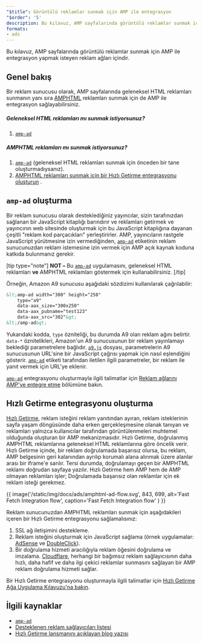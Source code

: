 ```yaml
---
"$title": Görüntülü reklamlar sunmak için AMP ile entegrasyon
"$order": '5'
description: Bu kılavuz, AMP sayfalarında görüntülü reklamlar sunmak için AMP ile entegrasyon yapmak isteyen reklam ağları içindir.
formats:
- ads
---
```


Bu kılavuz, AMP sayfalarında görüntülü reklamlar sunmak için AMP ile entegrasyon yapmak isteyen reklam ağları içindir.

## Genel bakış

Bir reklam sunucusu olarak, AMP sayfalarında geleneksel HTML reklamları sunmanın yanı sıra [AMPHTML](../../../documentation/guides-and-tutorials/learn/intro-to-amphtml-ads.md) reklamları sunmak için de AMP ile entegrasyon sağlayabilirsiniz.

##### Geleneksel HTML reklamları mı sunmak istiyorsunuz?

1. [`amp-ad`](../../../documentation/components/reference/amp-ad.md)

##### AMPHTML reklamları mı sunmak istiyorsunuz?

1. [`amp-ad`](../../../documentation/components/reference/amp-ad.md) (geleneksel HTML reklamları sunmak için önceden bir tane oluşturmadıysanız).
2. [AMPHTML reklamları sunmak için bir Hızlı Getirme entegrasyonu oluşturun](#creating-a-fast-fetch-integration) .

## `amp-ad` oluşturma<a name="creating-an-amp-ad"></a>

Bir reklam sunucusu olarak desteklediğiniz yayıncılar, sizin tarafınızdan sağlanan bir JavaScript kitaplığı barındırır ve reklamları getirmek ve yayıncının web sitesinde oluşturmak için bu JavaScript kitaplığına dayanan çeşitli "reklam kod parçacıkları" yerleştirirler. AMP, yayıncıların rastgele JavaScript yürütmesine izin vermediğinden, [`amp-ad`](../../../documentation/components/reference/amp-ad.md) etiketinin reklam sunucunuzdan reklam istemesine izin vermek için AMP açık kaynak koduna katkıda bulunmanız gerekir.

[tip type="note"] **NOT –**  Bu [`amp-ad`](../../../documentation/components/reference/amp-ad.md) uygulamasını, geleneksel HTML reklamları **ve** AMPHTML reklamları göstermek için kullanabilirsiniz. [/tip]

Örneğin, Amazon A9 sunucusu aşağıdaki sözdizimi kullanılarak çağrılabilir:

```html
&lt;amp-ad width="300" height="250"
    type="a9"
    data-aax_size="300x250"
    data-aax_pubname="test123"
    data-aax_src="302"&gt;
&lt;/amp-ad&gt;
```

Yukarıdaki kodda, `type` özniteliği, bu durumda A9 olan reklam ağını belirtir. `data-*` öznitelikleri, Amazon'un A9 sunucusunun bir reklam yayınlamayı beklediği parametrelere bağlıdır. [`a9.js`](https://github.com/ampproject/amphtml/blob/master/ads/a9.js) dosyası, parametrelerin A9 sunucusunun URL'sine bir JavaScript çağrısı yapmak için nasıl eşlendiğini gösterir. [`amp-ad`](../../../documentation/components/reference/amp-ad.md) etiketi tarafından iletilen ilgili parametreler, bir reklam ile yanıt vermek için URL'ye eklenir.

[`amp-ad`](../../../documentation/components/reference/amp-ad.md) entegrasyonu oluşturmayla ilgili talimatlar için [Reklam ağlarını AMP'ye entegre etme](https://github.com/ampproject/amphtml/blob/master/ads/README.md) bölümüne bakın.

## Hızlı Getirme entegrasyonu oluşturma<a name="creating-a-fast-fetch-integration"></a>

[Hızlı Getirme](https://blog.amp.dev/2017/08/21/even-faster-loading-ads-in-amp/), reklam isteğini reklam yanıtından ayıran, reklam isteklerinin sayfa yaşam döngüsünde daha erken gerçekleşmesine olanak tanıyan ve reklamları yalnızca kullanıcılar tarafından görüntülenmeleri muhtemel olduğunda oluşturan bir AMP mekanizmasıdır. Hızlı Getirme, doğrulanmış AMPHTML reklamlarına geleneksel HTML reklamlarına göre öncelik verir. Hızlı Getirme içinde, bir reklam doğrulamada başarısız olursa, bu reklam, AMP belgesinin geri kalanından ayrılıp korumalı alana alınmak üzere alanlar arası bir iframe'e sarılır. Tersi durumda, doğrulamayı geçen bir AMPHTML reklamı doğrudan sayfaya yazılır. Hızlı Getirme hem AMP hem de AMP olmayan reklamları işler; Doğrulamada başarısız olan reklamlar için ek reklam isteği gerekmez.

{{ image('/static/img/docs/ads/amphtml-ad-flow.svg', 843, 699, alt='Fast Fetch Integration flow', caption='Fast Fetch Integration flow' ) }}

Reklam sunucunuzdan AMPHTML reklamları sunmak için aşağıdakileri içeren bir Hızlı Getirme entegrasyonu sağlamalısınız:

1. SSL ağ iletişimini destekleme.
2. Reklam isteğini oluşturmak için JavaScript sağlama (örnek uygulamalar: [AdSense](https://github.com/ampproject/amphtml/tree/master/extensions/amp-ad-network-adsense-impl) ve [DoubleClick](https://github.com/ampproject/amphtml/tree/master/extensions/amp-ad-network-doubleclick-impl)).
3. Bir doğrulama hizmeti aracılığıyla reklam öğesini doğrulama ve imzalama. [Cloudflare](https://blog.cloudflare.com/firebolt/), herhangi bir bağımsız reklam sağlayıcısının daha hızlı, daha hafif ve daha ilgi çekici reklamlar sunmasını sağlayan bir AMP reklam doğrulama hizmeti sağlar.

Bir Hızlı Getirme entegrasyonu oluşturmayla ilgili talimatlar için [Hızlı Getirme Ağa Uygulama Kılavuzu'na bakın](https://github.com/ampproject/amphtml/blob/master/ads/google/a4a/docs/Network-Impl-Guide.md).

## İlgili kaynaklar

- [`amp-ad`](../../../documentation/components/reference/amp-ad.md)
- [Desteklenen reklam sağlayıcıları listesi](../../../documentation/guides-and-tutorials/develop/monetization/ads_vendors.md)
- [Hızlı Getirme lansmanını açıklayan blog yazısı](https://blog.amp.dev/2017/08/21/even-faster-loading-ads-in-amp/)
